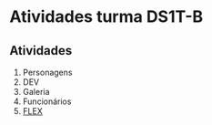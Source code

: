 # Atividades turma DS1T-B

## Atividades
1. Personagens
2. DEV
3. Galeria
4. Funcionários
5. [FLEX](./img/flex.png)
